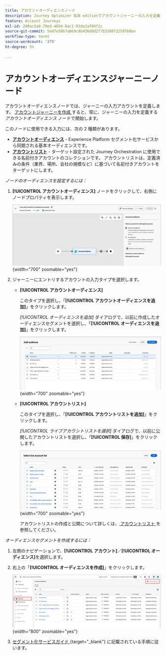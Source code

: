 ```yaml
---
title: アカウントオーディエンスノード
description: Journey Optimizer B2B editionでアカウントジャーニーの入力を定義するために使用できる、アカウントオーディエンスノードタイプについて説明します。
feature: Account Journeys
exl-id: 288ac5a8-79ed-4654-8ac1-83da2af04f2c
source-git-commit: 5ed7e58b7a069c8b436d0d2f7b338072259768be
workflow-type: tm+mt
source-wordcount: '279'
ht-degree: 5%

---
```


# アカウントオーディエンスジャーニーノード

アカウントオーディエンスノードでは、ジャーニーの入力アカウントを定義します。 [ アカウントジャーニーを作成 ](./journey-overview.md#create-an-account-journey) すると、常に、ジャーニーの入力を定義する _アカウントオーディエンス_ ノードで開始します。

このノードに使用できる入力には、次の 2 種類があります。

* **[アカウントオーディエンス](../audiences/account-audience-overview.md)** - Experience Platform セグメント化サービスから同期される基本オーディエンスです。
* **[アカウントリスト](../accounts/account-lists.md)** - ターゲット設定された Journey Orchestration に使用できる名前付きアカウントのコレクションです。 アカウントリストは、定義済みの条件（業界、場所、会社の規模など）に基づいて名前付きアカウントをターゲットにします。

_ノードのオーディエンスを設定するには：_

1. **[!UICONTROL アカウントオーディエンス]** ノードをクリックして、右側にノードプロパティを表示します。

   ![ アカウントオーディエンスノード ](./assets/account-journey-account-audience-node.png){width="700" zoomable="yes"}

1. ジャーニーにエントリするアカウントの入力タイプを選択します。

   * **[!UICONTROL アカウントオーディエンス]**

     このタイプを選択し、「**[!UICONTROL アカウントオーディエンスを追加]**」をクリックします。

     _[!UICONTROL オーディエンスを追加]_ ダイアログで、以前に作成したオーディエンスセグメントを選択し、「**[!UICONTROL オーディエンスを追加]**」をクリックします。

     ![ ノードのオーディエンスセグメントの選択 ](./assets/node-audience-add-dialog.png){width="700" zoomable="yes"}

   * **[!UICONTROL アカウントリスト]**

     このタイプを選択し、「**[!UICONTROL アカウントリストを追加]**」をクリックします。

     _[!UICONTROL ライブアカウントリストを選択]_ ダイアログで、以前に公開したアカウントリストを選択し、「**[!UICONTROL 保存]**」をクリックします。

     ![ ノードのライブアカウントリストの選択 ](./assets/account-journey-account-audience-select-account-list.png){width="700" zoomable="yes"}

     アカウントリストの作成と公開について詳しくは、[ アカウントリスト ](../accounts/account-lists.md) を参照してください。

_オーディエンスセグメントを作成するには：_

1. 左側のナビゲーションで、**[!UICONTROL アカウント]**／**[!UICONTROL オーディエンス]**&#x200B;を選択します。

1. 右上の「**[!UICONTROL オーディエンスを作成]**」をクリックします。

   ![ オーディエンスセグメントの作成 ](./assets/audiences-list-create.png){width="800" zoomable="yes"}

1. [ セグメント化サービスガイド ](https://experienceleague.adobe.com/en/docs/experience-platform/segmentation/ui/account-audiences){target="_blank"} に記載されている手順に従います。

